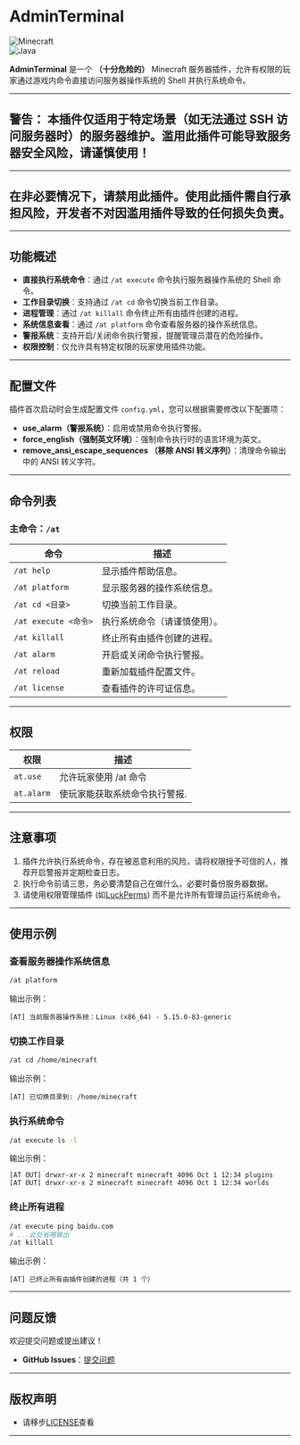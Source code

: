 # AdminTerminal

![Minecraft](https://img.shields.io/badge/Minecraft-1.8.9--1.21.4-green)  
![Java](https://img.shields.io/badge/Java-21%2B-orange)

**AdminTerminal** 是一个 **（十分危险的）** Minecraft 服务器插件，允许有权限的玩家通过游戏内命令直接访问服务器操作系统的 Shell 并执行系统命令。  

---
## 警告： 本插件仅适用于特定场景（如无法通过 SSH 访问服务器时）的服务器维护。滥用此插件可能导致服务器安全风险，请谨慎使用！

---

## 在非必要情况下，请禁用此插件。使用此插件需自行承担风险，开发者不对因滥用插件导致的任何损失负责。

---

## 功能概述

- **直接执行系统命令**：通过 `/at execute` 命令执行服务器操作系统的 Shell 命令。
- **工作目录切换**：支持通过 `/at cd` 命令切换当前工作目录。
- **进程管理**：通过 `/at killall` 命令终止所有由插件创建的进程。
- **系统信息查看**：通过 `/at platform` 命令查看服务器的操作系统信息。
- **警报系统**：支持开启/关闭命令执行警报，提醒管理员潜在的危险操作。
- **权限控制**：仅允许具有特定权限的玩家使用插件功能。

---


## 配置文件

插件首次启动时会生成配置文件 `config.yml`，您可以根据需要修改以下配置项：

- **use_alarm（警报系统）**：启用或禁用命令执行警报。
- **force_english（强制英文环境）**：强制命令执行时的语言环境为英文。
- **remove_ansi_escape_sequences （移除 ANSI 转义序列）**：清理命令输出中的 ANSI 转义字符。

---

## 命令列表

### 主命令：`/at`

| 命令                  | 描述                                                                 |
|-----------------------|----------------------------------------------------------------------|
| `/at help`            | 显示插件帮助信息。                                                   |
| `/at platform`        | 显示服务器的操作系统信息。                                           |
| `/at cd <目录>`       | 切换当前工作目录。                                                   |
| `/at execute <命令>`  | 执行系统命令（请谨慎使用）。                                         |
| `/at killall`         | 终止所有由插件创建的进程。                                           |
| `/at alarm`           | 开启或关闭命令执行警报。                                             |
| `/at reload`          | 重新加载插件配置文件。                                               |
| `/at license`         | 查看插件的许可证信息。                                               |

---

## 权限

| 权限          | 描述              |
|-------------|-----------------|
| `at.use`    | 允许玩家使用 /at 命令   |
| `at.alarm`  | 使玩家能获取系统命令执行警报. |

---

## 注意事项

1. 插件允许执行系统命令，存在被恶意利用的风险，请将权限授予可信的人，推荐开启警报并定期检查日志。
2. 执行命令前请三思，务必要清楚自己在做什么，必要时备份服务器数据。
3. 请使用权限管理插件 (如[LuckPerms](https://luckperms.net/)) 而不是允许所有管理员运行系统命令。

---
## 使用示例

### 查看服务器操作系统信息
```bash
/at platform
```
输出示例：
```
[AT] 当前服务器操作系统：Linux (x86_64) - 5.15.0-83-generic
```

### 切换工作目录
```bash
/at cd /home/minecraft
```
输出示例：
```
[AT] 已切换目录到: /home/minecraft
```

### 执行系统命令
```bash
/at execute ls -l
```
输出示例：
```
[AT OUT] drwxr-xr-x 2 minecraft minecraft 4096 Oct 1 12:34 plugins
[AT OUT] drwxr-xr-x 2 minecraft minecraft 4096 Oct 1 12:34 worlds
```

### 终止所有进程
```bash
/at execute ping baidu.com
# ...此处省略输出
/at killall
```
输出示例：
```
[AT] 已终止所有由插件创建的进程（共 1 个）
```

---

## 问题反馈

欢迎提交问题或提出建议！  
- **GitHub Issues**：[提交问题](https://github.com/Ryorin1337/AdminTerminal-release/issues)  

---

## 版权声明

- 请移步[LICENSE](https://github.com/Ryorin1337/AdminTerminal-release/blob/main/LICENSE)查看
---